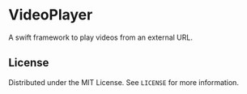 # VideoPlayer

A swift framework to play videos from an external URL.

## License

Distributed under the MIT License. See `LICENSE` for more information.
